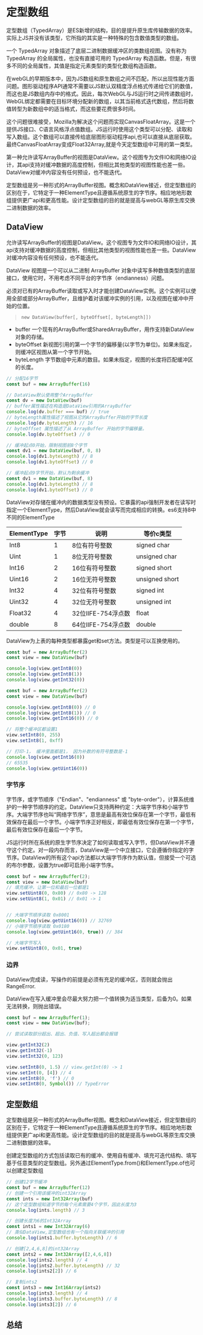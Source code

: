 # 定型数组

定型数组（TypedArray）是ES新增的结构，目的是提升原生库传输数据的效率。实际上JS并没有该类型，它所指的其实是一种特殊的包含数值类型的数组。

一个 TypedArray 对象描述了底层二进制数据缓冲区的类数组视图。没有称为 TypedArray 的全局属性，也没有直接可用的 TypedArray 构造函数。但是，有很多不同的全局属性，其值是指定元素类型的类型化数组构造函数。

在webGL的早期版本中，因为JS数组和原生数组之间不匹配，所以出现性能方面问题。图形驱动程序API通常不需要以JS默认双精度浮点格式传递给它们的数值，而这也是JS数组内存中的格式。因此，每次WebGL与JS运行时之间传递数组时，WebGL绑定都需要在目标环境分配新的数组，以其当前格式迭代数组，然后将数值转型为新数组中的适当格式，而这些要花费很多时间。

这个问题很难接受，Mozilla为解决这个问题而实现CanvasFloatArray。这是一个提供JS接口、C语言风格浮点值数组。JS运行时使用这个类型可以分配、读取和写入数组。这个数组可以直接传给底层图形驱动程序api,也可以直接从底层获取。最终CanvasFloatArray变成Float32Array,就是今天定型数组中可用的第一类型。


第一种允许读写ArrayBuffer的视图是DataView。这个视图专为文件IO和网络IO设计，其api支持对缓冲数据的高度控制，但相比其他类型的视图性能也差一些。DataView对缓冲内容没有任何预设，也不能迭代。

定型数组是另一种形式的ArrayBuffer视图。概念和DataView接近，但定型数组的区别在于，它特定于一种ElementType且遵循系统原生的字节序。相应地地形数组提供更广api和更高性能。设计定型数组的目的就是提高与webGL等原生库交换二进制数据的效率。



## DataView

允许读写ArrayBuffer的视图是DataView。这个视图专为文件IO和网络IO设计，其api支持对缓冲数据的高度控制，但相比其他类型的视图性能也差一些。DataView对缓冲内容没有任何预设，也不能迭代。

DataView 视图是一个可以从二进制 ArrayBuffer 对象中读写多种数值类型的底层接口，使用它时，不用考虑不同平台的字节序（endianness）问题。

必须对已有的ArrayBuffer读取或写入时才能创建DataView实例。这个实例可以使用全部或部分ArrayBuffer，且维护着对该缓冲实例的引用，以及视图在缓冲中开始的位置。

> `new DataView(buffer[, byteOffset[, byteLength]])`

- buffer 一个现有的ArrayBuffer或SharedArrayBuffer，用作支持新DataView对象的存储。
- byteOffset 新视图引用的第一个字节的偏移量(以字节为单位)。如果未指定，则缓冲区视图从第一个字节开始。
- byteLength 字节数组中元素的数目。如果未指定，视图的长度将匹配缓冲区的长度。


```javascript
// 分配16字节
const buf = new ArrayBuffer(16)

// DataView默认使用整个ArrayBuffer
const dv = new DataView(buf)
// buffer属性描述在构造是DataView引用的ArrayBuffer
console.log(dv.buffer === buf) // true
// byteLength属性描述了视图从它的ArrayBuffer开始的字节长度
console.log(dv.byteLength) // 16
// byteOffset 属性描述了从 ArrayBuffer 开始的字节偏移量。
console.log(dv.byteOffset) // 0

// 缓冲起点0开始，限制视图前8个字节
const dv1 = new DataView(buf, 0, 8)
console.log(dv1.byteLength) // 8
console.log(dv1.byteOffset) // 0

// 缓冲起点9字节开始，默认为剩余缓冲
const dv1 = new DataView(buf, 8)
console.log(dv1.byteLength) // 8
console.log(dv1.byteOffset) // 0
```

DataView对存储在缓冲内的数据类型没有预设。它暴露的api强制开发者在读写时指定一个ElementType，然后DataView就会读写而完成相应的转换。es6支持8中不同的ElementType


| ElementType | 字节 | 说明             | 等价c类型          |
|-------------|----|----------------|----------------|
| Int8        | 1  | 8位有符号整数        | signed char    |
| Uint        | 1  | 8位无符号整数        | unsigned char  |
| Int16       | 2  | 16位有符号整数       | signed short   |
| Uint16      | 2  | 16位无符号整数       | unsigned short |
| Int32       | 4  | 32位有符号整数       | signed int     |
| Uint32      | 4  | 32位无符号整数       | unsigned int   |
| Float32     | 4  | 32位IIFE-754浮点数 | float          |
| double      | 8  | 64位IIFE-754浮点数 | double         |


DataView为上表的每种类型都暴露get和set方法。类型是可以互换使用的。

```javascript
const buf = new ArrayBuffer(2)
const view = new DataView(buf)

console.log(view.getInt8(0))
console.log(view.getInt8(1))
console.log(view.getInt32(0))
```


```javascript
const buf = new ArrayBuffer(2)
const view = new DataView(buf)

console.log(view.getInt8(0)) // 0
console.log(view.getInt8(1)) // 0
console.log(view.getInt16(0)) // 0

// 将整个缓冲区都设置1
view.setInt8(0, 255)
view.setInt8(1, 0xff)

// 打印-1， 缓冲里面都是1， 因为补数的有符号整数是-1
console.log(view.getInt16(0))
// 65535
console.log(view.getUint16(0))
```

### 字节序

字节序，或字节顺序（"Endian"、"endianness" 或 "byte-order"），计算系统维护的一种字节顺序的约定。DataView只支持两种约定：大端字节序和小端字节序。大端字节序也叫“网络字节序”，意思是最高有效位保存在第一个字节，最低有效保存在最后一个字节。小端字节序正好相反，即最低有效位保存在第一个字节，最后有效位保存在最后一个字节。

JS运行时所在系统的原生字节序决定了如何读取或写入字节，但DataView并不遵守这个约定。对一段内存而言，DataView是一个中立接口，它会遵循你指定的字节序。DataView的所有这个api方法都以大端字节序作为默认值，但接受一个可选的布尔参数，设置为true即可启用小端字节序。

```javascript
const buf = new ArrayBuffer(2);
const view = new DataView(buf)
// 填充缓冲，让第一位和最后一位都是1 
view.setUint8(0, 0x80) // 0x80 -> 128
view.setUint8(1, 0x01) // 0x01 -> 1


// 大端字节顺序读取 0x8001
console.log(view.getUint16(0)) // 32769
// 小端字节顺序读取 0x0180
console.log(view.getUint16(0, true)) // 384

// 大端字节写入
view.setUint8(0, 0x01, true)
```

### 边界

DataView完成读，写操作的前提是必须有充足的缓冲区，否则就会抛出RangeError.

DataView在写入缓冲里会尽最大努力把一个值转换为适当类型，后备为0。如果无法转换，则抛出错误。

```javascript
const buf = new ArrayBuffer(1);
const view = new DataView(buf);

// 尝试读取部分超出、超出、负值、写入超出都会报错

view.getInt32(2)
view.getInt32(-1)
view.setInt32(0, 123)

view.setInt8(0, 1.5) // view.getInt(0) -> 1
view.setInt(0, [4]) // 4
view.setInt8(0, 'f') // 0
view.setInt8(0, Symbol()) // TypeError
```

##  定型数组

定型数组是另一种形式的ArrayBuffer视图。概念和DataView接近，但定型数组的区别在于，它特定于一种ElementType且遵循系统原生的字节序。相应地地形数组提供更广api和更高性能。设计定型数组的目的就是提高与webGL等原生库交换二进制数据的效率。

创建定型数组的方式包括读取已有的缓冲、使用自有缓冲、填充可迭代结构、填写基于任意类型的定型数组。另外通过ElementType.from()和ElementType.of也可以创建定型数组

```javascript
// 创建12字节缓冲
const buf = new ArrayBuffer(12)
// 创建一个引用该缓冲的int32Array
const ints = new Int32Array(buf)
// 这个定型数组知道字节的每个元素需要4个字节，因此长度为3
console.log(ints.length) // 3

// 创建长度为6的Int32Array
const ints1 = new Int32Array(6)
// 类似DataView,定型数组也有一个指向关联缓冲的引用
console.log(ints1.buffer.byteLength) // 6

// 创建[2,4,6,8]的int32Array
const ints2 = new Int32Array([2,4,6,8])
console.log(ints2.length) // 4
console.log(ints2.buffer.byteLength) // 32
console.log(ints2[2]) // 6

// 复制ints2
const ints3 = new Int16Array(ints2)
console.log(ints3.length) // 4
console.log(ints3.buffer.byteLength) // 8
console.log(ints3[2]) // 6


```

## 总结




